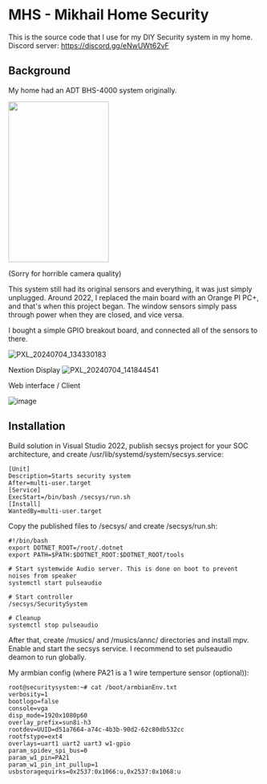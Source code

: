 # MHS - Mikhail Home Security

This is the source code that I use for my DIY Security system in my home. Discord server: https://discord.gg/eNwUWt62vF

## Background
My home had an ADT BHS-4000 system originally.

<img src="https://github.com/MishaProductions/SecuritySystem/assets/106913236/27c754fa-6541-4767-92e9-333826467a53" width="200" height="320"/>

(Sorry for horrible camera quality)

This system still had its original sensors and everything, it was just simply unplugged. Around 2022, I replaced the main board with an Orange PI PC+, and that's when this project began. The window sensors simply pass through power when they are closed, and vice versa.

I bought a simple GPIO breakout board, and connected all of the sensors to there.

![PXL_20240704_134330183](https://github.com/MishaProductions/SecuritySystem/assets/106913236/fb660af7-210a-40f9-b868-b60d4197498b)

Nextion Display
![PXL_20240704_141844541](https://github.com/MishaProductions/SecuritySystem/assets/106913236/e720de5c-fb7e-4193-9310-7bed6e164efd)

Web interface / Client

![image](https://github.com/MishaProductions/SecuritySystem/assets/106913236/1922e334-e2f7-42f4-bac8-75ac2193eb4d)

## Installation
Build solution in Visual Studio 2022, publish secsys project for your SOC architecture, and create /usr/lib/systemd/system/secsys.service: 
```
[Unit]
Description=Starts security system
After=multi-user.target
[Service]
ExecStart=/bin/bash /secsys/run.sh
[Install]
WantedBy=multi-user.target

```

Copy the published files to /secsys/ and create /secsys/run.sh:
```
#!/bin/bash
export DOTNET_ROOT=/root/.dotnet
export PATH=$PATH:$DOTNET_ROOT:$DOTNET_ROOT/tools

# Start systemwide Audio server. This is done on boot to prevent noises from speaker
systemctl start pulseaudio

# Start controller
/secsys/SecuritySystem

# Cleanup
systemctl stop pulseaudio
```
After that, create /musics/ and /musics/annc/ directories and install mpv. Enable and start the secsys service. I recommend to set pulseaudio deamon to run globally.

My armbian config (where PA21 is a 1 wire temperture sensor (optional)):
```
root@securitysystem:~# cat /boot/armbianEnv.txt
verbosity=1
bootlogo=false
console=vga
disp_mode=1920x1080p60
overlay_prefix=sun8i-h3
rootdev=UUID=d51a7664-a74c-4b3b-90d2-62c80db532cc
rootfstype=ext4
overlays=uart1 uart2 uart3 w1-gpio
param_spidev_spi_bus=0
param_w1_pin=PA21
param_w1_pin_int_pullup=1
usbstoragequirks=0x2537:0x1066:u,0x2537:0x1068:u
```
